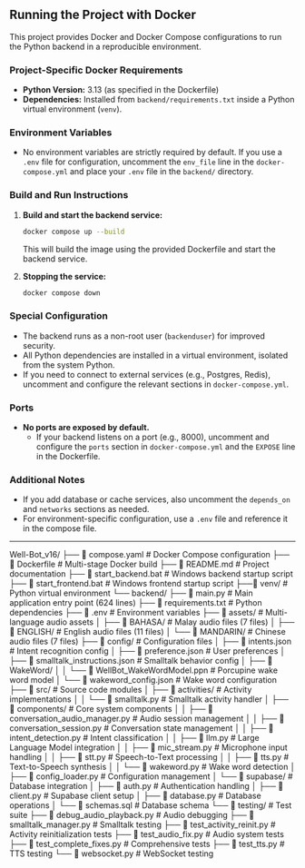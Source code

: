 ## Running the Project with Docker

This project provides Docker and Docker Compose configurations to run the Python backend in a reproducible environment.

### Project-Specific Docker Requirements
- **Python Version:** 3.13 (as specified in the Dockerfile)
- **Dependencies:** Installed from `backend/requirements.txt` inside a Python virtual environment (`venv`).

### Environment Variables
- No environment variables are strictly required by default. If you use a `.env` file for configuration, uncomment the `env_file` line in the `docker-compose.yml` and place your `.env` file in the `backend/` directory.

### Build and Run Instructions
1. **Build and start the backend service:**
   ```sh
   docker compose up --build
   ```
   This will build the image using the provided Dockerfile and start the backend service.

2. **Stopping the service:**
   ```sh
   docker compose down
   ```

### Special Configuration
- The backend runs as a non-root user (`backenduser`) for improved security.
- All Python dependencies are installed in a virtual environment, isolated from the system Python.
- If you need to connect to external services (e.g., Postgres, Redis), uncomment and configure the relevant sections in `docker-compose.yml`.

### Ports
- **No ports are exposed by default.**
  - If your backend listens on a port (e.g., 8000), uncomment and configure the `ports` section in `docker-compose.yml` and the `EXPOSE` line in the Dockerfile.

### Additional Notes
- If you add database or cache services, also uncomment the `depends_on` and `networks` sections as needed.
- For environment-specific configuration, use a `.env` file and reference it in the compose file.

---

Well-Bot_v16/
├── 📄 compose.yaml                    # Docker Compose configuration
├── 📄 Dockerfile                     # Multi-stage Docker build
├── 📄 README.md                      # Project documentation
├── 📄 start_backend.bat              # Windows backend startup script
├── 📄 start_frontend.bat             # Windows frontend startup script
├──📁 venv/                          # Python virtual environment
└── backend/
	├── 📄 main.py                        # Main application entry point (624 lines)
	├── 📄 requirements.txt               # Python dependencies
	├── 📄 .env                           # Environment variables 
	├── 📁 assets/                        # Multi-language audio assets
	│   ├── 📁 BAHASA/                    # Malay audio files (7 files)
	│   ├── 📁 ENGLISH/                   # English audio files (11 files)
	│   └── 📁 MANDARIN/                  # Chinese audio files (7 files)
	├── 📁 config/                        # Configuration files
   │   ├── 📄 intents.json               # Intent recognition config
   │   ├── 📄 preference.json            # User preferences
   │   ├── 📄 smalltalk_instructions.json # Smalltalk behavior config
   │   ├── 📁 WakeWord/
   │   │   └── 📄 WellBot_WakeWordModel.ppn # Porcupine wake word model
   │   └── 📄 wakeword_config.json       # Wake word configuration
   ├── 📁 src/                           # Source code modules
   │   ├── 📁 activities/                # Activity implementations
   │   │   └── 📄 smalltalk.py           # Smalltalk activity handler
   │   ├── 📁 components/                # Core system components
   │   │   ├── 📄 conversation_audio_manager.py # Audio session management
   │   │   ├── 📄 conversation_session.py # Conversation state management
   │   │   ├── 📄 intent_detection.py    # Intent classification
   │   │   ├── 📄 llm.py                 # Large Language Model integration
   │   │   ├── 📄 mic_stream.py          # Microphone input handling
   │   │   ├── 📄 stt.py                 # Speech-to-Text processing
   │   │   ├── 📄 tts.py                 # Text-to-Speech synthesis
   │   │   └── 📄 wakeword.py            # Wake word detection
   │   ├── 📄 config_loader.py           # Configuration management
   │   └── 📁 supabase/                  # Database integration
   │       ├── 📄 auth.py                # Authentication handling
   │       ├── 📄 client.py              # Supabase client setup
   │       ├── 📄 database.py            # Database operations
   │       └── 📄 schemas.sql            # Database schema
   └── 📁 testing/                       # Test suite
       ├── 📄 debug_audio_playback.py    # Audio debugging
       ├── 📄 smalltalk_manager.py       # Smalltalk testing
       ├── 📄 test_activity_reinit.py    # Activity reinitialization tests
       ├── 📄 test_audio_fix.py          # Audio system tests
       ├── 📄 test_complete_fixes.py     # Comprehensive tests
       ├── 📄 test_tts.py                # TTS testing
       └── 📄 websocket.py               # WebSocket testing